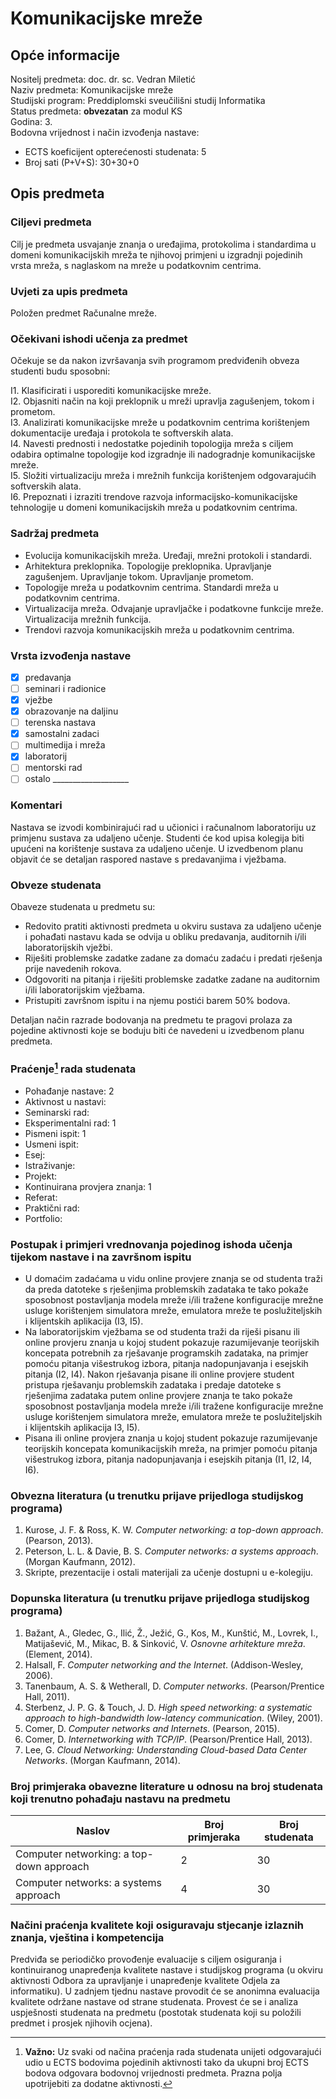 # Komunikacijske mreže

## Opće informacije

Nositelj predmeta: doc. dr. sc. Vedran Miletić  
Naziv predmeta: Komunikacijske mreže  
Studijski program: Preddiplomski sveučilišni studij Informatika  
Status predmeta: **obvezatan** za modul KS  
Godina: 3.  
Bodovna vrijednost i način izvođenja nastave:

- ECTS koeficijent opterećenosti studenata: 5
- Broj sati (P+V+S): 30+30+0

## Opis predmeta

### Ciljevi predmeta

Cilj je predmeta usvajanje znanja o uređajima, protokolima i standardima u domeni komunikacijskih mreža te njihovoj primjeni u izgradnji pojedinih vrsta mreža, s naglaskom na mreže u podatkovnim centrima.

### Uvjeti za upis predmeta

Položen predmet Računalne mreže.

### Očekivani ishodi učenja za predmet

Očekuje se da nakon izvršavanja svih programom predviđenih obveza studenti budu sposobni:

I1. Klasificirati i usporediti komunikacijske mreže.  
I2. Objasniti način na koji preklopnik u mreži upravlja zagušenjem, tokom i prometom.  
I3. Analizirati komunikacijske mreže u podatkovnim centrima korištenjem dokumentacije uređaja i protokola te softverskih alata.  
I4. Navesti prednosti i nedostatke pojedinih topologija mreža s ciljem odabira optimalne topologije kod izgradnje ili nadogradnje komunikacijske mreže.  
I5. Složiti virtualizaciju mreža i mrežnih funkcija korištenjem odgovarajućih softverskih alata.  
I6. Prepoznati i izraziti trendove razvoja informacijsko-komunikacijske tehnologije u domeni komunikacijskih mreža u podatkovnim centrima.

### Sadržaj predmeta

- Evolucija komunikacijskih mreža. Uređaji, mrežni protokoli i standardi.
- Arhitektura preklopnika. Topologije preklopnika. Upravljanje zagušenjem. Upravljanje tokom. Upravljanje prometom.
- Topologije mreža u podatkovnim centrima. Standardi mreža u podatkovnim centrima.
- Virtualizacija mreža. Odvajanje upravljačke i podatkovne funkcije mreže. Virtualizacija mrežnih funkcija.
- Trendovi razvoja komunikacijskih mreža u podatkovnim centrima.

### Vrsta izvođenja nastave

- [x] predavanja
- [ ] seminari i radionice
- [x] vježbe
- [x] obrazovanje na daljinu
- [ ] terenska nastava
- [x] samostalni zadaci
- [ ] multimedija i mreža
- [x] laboratorij
- [ ] mentorski rad
- [ ] ostalo ___________________

### Komentari

Nastava se izvodi kombinirajući rad u učionici i računalnom laboratoriju uz primjenu sustava za udaljeno učenje. Studenti će kod upisa kolegija biti upućeni na korištenje sustava za udaljeno učenje. U izvedbenom planu objavit će se detaljan raspored nastave s predavanjima i vježbama.

### Obveze studenata

Obaveze studenata u predmetu su:

- Redovito pratiti aktivnosti predmeta u okviru sustava za udaljeno učenje i pohađati nastavu kada se odvija u obliku predavanja, auditornih i/ili laboratorijskih vježbi.
- Riješiti problemske zadatke zadane za domaću zadaću i predati rješenja prije navedenih rokova.
- Odgovoriti na pitanja i riješiti problemske zadatke zadane na auditornim i/ili laboratorijskim vježbama.
- Pristupiti završnom ispitu i na njemu postići barem 50% bodova.

Detaljan način razrade bodovanja na predmetu te pragovi prolaza za pojedine aktivnosti koje se boduju biti će navedeni u izvedbenom planu predmeta.

### Praćenje[^1] rada studenata

- Pohađanje nastave: 2
- Aktivnost u nastavi:
- Seminarski rad:
- Eksperimentalni rad: 1
- Pismeni ispit: 1
- Usmeni ispit:
- Esej:
- Istraživanje:
- Projekt:
- Kontinuirana provjera znanja: 1
- Referat:
- Praktični rad:
- Portfolio:

### Postupak i primjeri vrednovanja pojedinog ishoda učenja tijekom nastave i na završnom ispitu

- U domaćim zadaćama u vidu online provjere znanja se od studenta traži da preda datoteke s rješenjima problemskih zadataka te tako pokaže sposobnost postavljanja modela mreže i/ili tražene konfiguracije mrežne usluge korištenjem simulatora mreže, emulatora mreže te poslužiteljskih i klijentskih aplikacija (I3, I5).
- Na laboratorijskim vježbama se od studenta traži da riješi pisanu ili online provjeru znanja u kojoj student pokazuje razumijevanje teorijskih koncepata potrebnih za rješavanje programskih zadataka, na primjer pomoću pitanja višestrukog izbora, pitanja nadopunjavanja i esejskih pitanja (I2, I4). Nakon rješavanja pisane ili online provjere student pristupa rješavanju problemskih zadataka i predaje datoteke s rješenjima zadataka putem online provjere znanja te tako pokaže sposobnost postavljanja modela mreže i/ili tražene konfiguracije mrežne usluge korištenjem simulatora mreže, emulatora mreže te poslužiteljskih i klijentskih aplikacija I3, I5).
- Pisana ili online provjera znanja u kojoj student pokazuje razumijevanje teorijskih koncepata komunikacijskih mreža, na primjer pomoću pitanja višestrukog izbora, pitanja nadopunjavanja i esejskih pitanja (I1, I2, I4, I6).

### Obvezna literatura (u trenutku prijave prijedloga studijskog programa)

1. Kurose, J. F. & Ross, K. W. *Computer networking: a top-down approach*. (Pearson, 2013).
2. Peterson, L. L. & Davie, B. S. *Computer networks: a systems approach*. (Morgan Kaufmann, 2012).
3. Skripte, prezentacije i ostali materijali za učenje dostupni u e-kolegiju.

### Dopunska literatura (u trenutku prijave prijedloga studijskog programa)

1. Bažant, A., Gledec, G., Ilić, Ž., Ježić, G., Kos, M., Kunštić, M., Lovrek, I., Matijašević, M., Mikac, B. & Sinković, V. *Osnovne arhitekture mreža*. (Element, 2014).
2. Halsall, F. *Computer networking and the Internet*. (Addison-Wesley, 2006).
3. Tanenbaum, A. S. & Wetherall, D. *Computer networks*. (Pearson/Prentice Hall, 2011).
4. Sterbenz, J. P. G. & Touch, J. D. *High speed networking: a systematic approach to high-bandwidth low-latency communication*. (Wiley, 2001).
5. Comer, D. *Computer networks and Internets*. (Pearson, 2015).
6. Comer, D. *Internetworking with TCP/IP*. (Pearson/Prentice Hall, 2013).
7. Lee, G. *Cloud Networking: Understanding Cloud-based Data Center Networks*. (Morgan Kaufmann, 2014).

### Broj primjeraka obavezne literature u odnosu na broj studenata koji trenutno pohađaju nastavu na predmetu

| Naslov | Broj primjeraka | Broj studenata |
| ------ | --------------- | -------------- |
| Computer networking: a top-down approach | 2 | 30 |
| Computer networks: a systems approach | 4 | 30 |

### Načini praćenja kvalitete koji osiguravaju stjecanje izlaznih znanja, vještina i kompetencija

Predviđa se periodičko provođenje evaluacije s ciljem osiguranja i kontinuiranog unapređenja kvalitete nastave i studijskog programa (u okviru aktivnosti Odbora za upravljanje i unapređenje kvalitete Odjela za informatiku). U zadnjem tjednu nastave provodit će se anonimna evaluacija kvalitete održane nastave od strane studenata. Provest će se i analiza uspješnosti studenata na predmetu (postotak studenata koji su položili predmet i prosjek njihovih ocjena).

[^1]: **Važno:** Uz svaki od načina praćenja rada studenata unijeti odgovarajući udio u ECTS bodovima pojedinih aktivnosti tako da ukupni broj ECTS bodova odgovara bodovnoj vrijednosti predmeta. Prazna polja upotrijebiti za dodatne aktivnosti.
